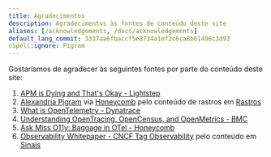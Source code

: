 ```yaml
---
title: Agradecimentos
description: Agradecimentos às fontes de conteúdo deste site
aliases: [/acknowledgements, /docs/acknowledgements]
default_lang_commit: 3337aa6fbaccf5e8734a1ef2c6ca8b61496c3d93
cSpell:ignore: Pigram
---
```


Gostaríamos de agradecer às seguintes fontes por parte do conteúdo deste site:

1. [APM is Dying and That's Okay - Lightstep](https://lightstep.com/blog/apm-is-dying-and-thats-okay)
2. [Alexandria Pigram](https://github.com/alexandriastech) via
   [Honeycomb](https://www.honeycomb.io/) pelo conteúdo de rastros em
   [Rastros](/docs/concepts/signals/traces/)
3. [What is OpenTelemetry - Dynatrace](https://www.dynatrace.com/news/blog/what-is-opentelemetry-2/)
4. [Understanding OpenTracing, OpenCensus, and OpenMetrics - BMC](https://www.bmc.com/blogs/opentracing-opencensus-openmetrics/)
5. [Ask Miss O11y: Baggage in OTel - Honeycomb](https://www.honeycomb.io/blog/ask-miss-o11y-opentelemetry-baggage/)
6. [Observability Whitepaper - CNCF Tag Observability](https://github.com/cncf/tag-observability/blob/whitepaper-v1.0.0/whitepaper.md)
   pelo conteúdo em [Sinais](/docs/concepts/signals/)
